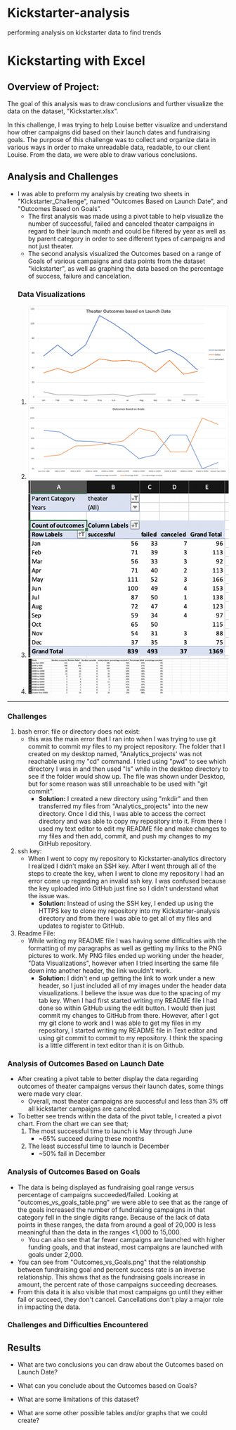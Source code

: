 # Kickstarter-analysis
performing analysis on kickstarter data to find trends
# Kickstarting with Excel

## Overview of Project:

  The goal of this analysis was to draw conclusions and further visualize the data on the dataset, \"Kickstarter.xlsx"\.

In this challenge, I was trying to help Louise better visualize and understand how other campaigns did based on their launch dates and fundraising goals.  The purpose of this challenge was to collect and organize data in various ways in order to make unreadable data, readable, to our client Louise.  From the data, we were able to draw various conclusions. 

## Analysis and Challenges

  * I was able to preform my analysis by creating two sheets in \"Kickstarter_Challenge"\, named \"Outcomes Based on Launch Date"\, and \"Outcomes Based on Goals"\.  
      - The first analysis was made using a pivot table to help visualize the number of successful, failed and canceled theater campaigns in regard to their launch month and could be filtered by year as well as by parent category in order to see different types of campaigns and not just theater.
      - The second analysis visualized the Outcomes based on a range of Goals of various campaigns and data points from the dataset \"kickstarter"\, as well as graphing the data based on the percentage of success, failure and cancelation.
      ### Data Visualizations
      1) ![Theater_Outcomes_Vs_Launch](Theater_Outcomes_Vs_Launch.png)
      2) ![Outcomes_vs_Goals](Outcomes_vs_Goals.png)
      3) ![outcomes_launchdate_table](outcomes_launchdate_table.png)
      4) ![outcomes_vs_goals table](outcomes_vs_goals_table.png) 
---
### Challenges
1) bash error:  file or directory does not exist:
	* this was the main error that I ran into when I was trying to use git commit to commit my files to my project repository.  The folder that I created on my desktop named, "Analytics_projects' was not reachable using my "cd" command.  I tried using "pwd" to see which directory I was in and then used "ls" while in the desktop directory to see if the folder would show up.  The file was shown under Desktop, but for some reason was still unreachable to be used with "git commit". 	
		- **Solution:** I created a new directory using "mkdir" and then transferred my files from \"Analytics_projects" into the new directory.  Once I did this, I was able to access the correct directory and was able to copy my repository into it.  From there I used my text editor to edit my README file and make changes to my files and then add, commit, and push my changes to my GitHub repository.
2) ssh key:
	* When I went to copy my repository to Kickstarter-analytics directory I realized I didn't make an SSH key.  After I went through all of the steps to create the key, when I went to clone my repository I had an error come up regarding an invalid ssh key.  I was confused because the key uploaded into GitHub just fine so I didn't understand what the issue was.
		- **Solution:**  Instead of using the SSH key, I ended up using the HTTPS key to clone my repository into my Kickstarter-analysis directory and from there I was able to get all of my files and updates to register to GitHub.
3) Readme File:
	* While writing my README file I was having some difficulties with the formatting of my paragraphs as well as getting my links to the PNG pictures to work. My PNG files ended up working under the header, "Data Visualizations", however when I tried inserting the same file down into another header, the link wouldn't work.
		- **Solution:**  I didn't end up getting the link to work under a new header, so I just included all of my images under the header data visualizations. I believe the issue was due to the spacing of my tab key.  When I had first started writing my README file I had done so within GitHub using the edit button.  I would then just commit my changes to GitHub from there.  However, after I got my git clone to work and I was able to get my files in my repository, I started writing my README file in Text editor and using git commit to commit to my repository.  I think the spacing is a little different in text editor than it is on Github.

### Analysis of Outcomes Based on Launch Date

* After creating a pivot table to better display the data regarding outcomes of theater campaigns versus their launch dates, some things were made very clear.
	- Overall, most theater campaigns are successful and less than 3% off all kickstarter campaigns are canceled.
* To better see trends within the data of the pivot table, I created a pivot chart.  From the chart we can see that;
	1) The most successful time to launch is May through June
		- ~65% succeed during these months
	2) The least successful time to launch is December
		- ~50% fail in December


### Analysis of Outcomes Based on Goals

* The data is being displayed as fundraising goal range versus percentage of campaigns succeeded/failed.  Looking at \"outcomes_vs_goals_table.png" we were able to see that as the range of the goals increased the number of fundraising campaigns in that category fell  in the single digits range. Because of the lack of data points in these ranges, the data from around a goal of 20,000 is less meaningful than the data in the ranges <1,000 to 15,000.
	- You can also see that far fewer campaigns are launched with higher funding goals, and that instead, most campaigns are launched with goals under 2,000.
* You can see from \"Outcomes_vs_Goals.png" that the relationship between fundraising goal and percent success rate is an inverse relationship.  This shows that as the fundraising goals increase in amount, the percent rate of those campaigns succeeding decreases.  
* From this data it is also visible that most campaigns go until they either fail or succeed, they don't cancel.  Cancellations don't play a major role in impacting the data.

### Challenges and Difficulties Encountered

## Results

- What are two conclusions you can draw about the Outcomes based on Launch Date?

- What can you conclude about the Outcomes based on Goals?

- What are some limitations of this dataset?

- What are some other possible tables and/or graphs that we could create?
